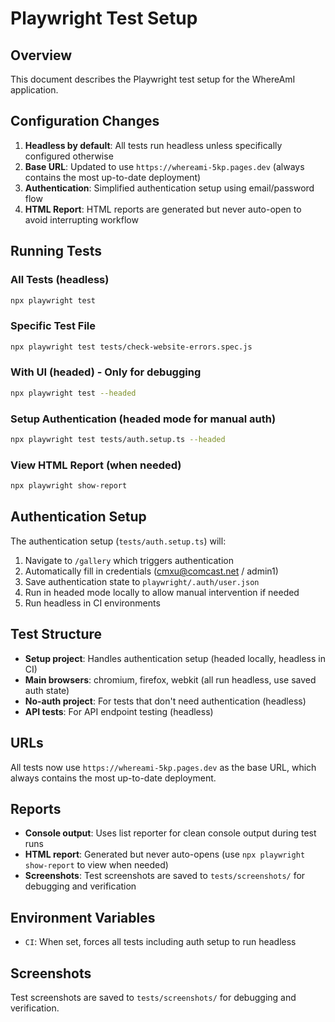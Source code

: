 # Playwright Test Setup

## Overview
This document describes the Playwright test setup for the WhereAmI application.

## Configuration Changes
1. **Headless by default**: All tests run headless unless specifically configured otherwise
2. **Base URL**: Updated to use `https://whereami-5kp.pages.dev` (always contains the most up-to-date deployment)
3. **Authentication**: Simplified authentication setup using email/password flow
4. **HTML Report**: HTML reports are generated but never auto-open to avoid interrupting workflow

## Running Tests

### All Tests (headless)
```bash
npx playwright test
```

### Specific Test File
```bash
npx playwright test tests/check-website-errors.spec.js
```

### With UI (headed) - Only for debugging
```bash
npx playwright test --headed
```

### Setup Authentication (headed mode for manual auth)
```bash
npx playwright test tests/auth.setup.ts --headed
```

### View HTML Report (when needed)
```bash
npx playwright show-report
```

## Authentication Setup
The authentication setup (`tests/auth.setup.ts`) will:
1. Navigate to `/gallery` which triggers authentication
2. Automatically fill in credentials (cmxu@comcast.net / admin1)
3. Save authentication state to `playwright/.auth/user.json`
4. Run in headed mode locally to allow manual intervention if needed
5. Run headless in CI environments

## Test Structure
- **Setup project**: Handles authentication setup (headed locally, headless in CI)
- **Main browsers**: chromium, firefox, webkit (all run headless, use saved auth state)
- **No-auth project**: For tests that don't need authentication (headless)
- **API tests**: For API endpoint testing (headless)

## URLs
All tests now use `https://whereami-5kp.pages.dev` as the base URL, which always contains the most up-to-date deployment.

## Reports
- **Console output**: Uses list reporter for clean console output during test runs
- **HTML report**: Generated but never auto-opens (use `npx playwright show-report` to view when needed)
- **Screenshots**: Test screenshots are saved to `tests/screenshots/` for debugging and verification

## Environment Variables
- `CI`: When set, forces all tests including auth setup to run headless

## Screenshots
Test screenshots are saved to `tests/screenshots/` for debugging and verification. 